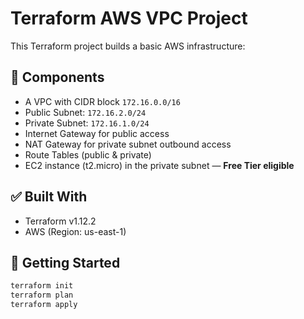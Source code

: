 # Terraform AWS VPC Project

This Terraform project builds a basic AWS infrastructure:

## 🔧 Components

- A VPC with CIDR block `172.16.0.0/16`
- Public Subnet: `172.16.2.0/24`
- Private Subnet: `172.16.1.0/24`
- Internet Gateway for public access
- NAT Gateway for private subnet outbound access
- Route Tables (public & private)
- EC2 instance (t2.micro) in the private subnet — **Free Tier eligible**

## ✅ Built With

- Terraform v1.12.2
- AWS (Region: us-east-1)

## 🚀 Getting Started

```bash
terraform init
terraform plan
terraform apply